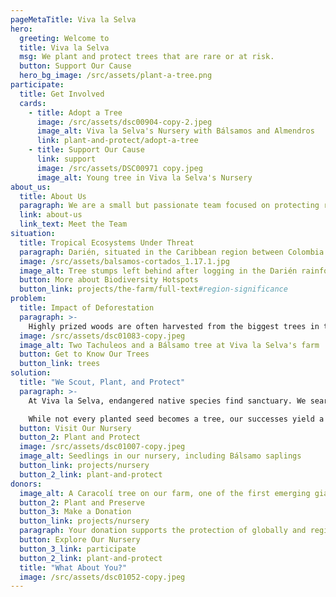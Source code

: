 ```yaml
---
pageMetaTitle: Viva la Selva
hero:
  greeting: Welcome to
  title: Viva la Selva
  msg: We plant and protect trees that are rare or at risk.
  button: Support Our Cause
  hero_bg_image: /src/assets/plant-a-tree.png
participate:
  title: Get Involved
  cards:
    - title: Adopt a Tree
      image: /src/assets/dsc00904-copy-2.jpeg
      image_alt: Viva la Selva's Nursery with Bálsamos and Almendros
      link: plant-and-protect/adopt-a-tree
    - title: Support Our Cause
      link: support
      image: /src/assets/DSC00971 copy.jpeg
      image_alt: Young tree in Viva la Selva's Nursery
about_us:
  title: About Us
  paragraph: We are a small but passionate team focused on protecting rare and endangered tree species in the Darién region, located in North Chocó, Colombia.
  link: about-us
  link_text: Meet the Team
situation:
  title: Tropical Ecosystems Under Threat
  paragraph: Darién, situated in the Caribbean region between Colombia and Panama, faces an ecological crisis. Uncontrolled deforestation is rapidly depleting the once-lush rainforests. Internationally endangered tree species have become exceedingly scarce, making seed collection a daunting task. The ecosystem is on the brink of collapse.
  image: /src/assets/balsamos-cortados_1.17.1.jpg
  image_alt: Tree stumps left behind after logging in the Darién rainforest.
  button: More about Biodiversity Hotspots
  button_link: projects/the-farm/full-text#region-significance
problem:
  title: Impact of Deforestation
  paragraph: >-
    Highly prized woods are often harvested from the biggest trees in the rainforest. These trees do a lot more than just store carbon dioxide. They are homes to thousands of other living species. Their leaves provide shade that helps keep forest springs and rivers cool and flowing properly. The roots go deep, keeping the soil healthy and ready for new plants to grow. This helps all kinds of plant and animal species to survive and thrive.
  image: /src/assets/dsc01083-copy.jpeg
  image_alt: Two Tachuleos and a Bálsamo tree at Viva la Selva's farm
  button: Get to Know Our Trees
  button_link: trees
solution:
  title: "We Scout, Plant, and Protect"
  paragraph: >-
    At Viva la Selva, endangered native species find sanctuary. We search for and rescue seeds and seedlings of declining species, planting them in a protected, biodiverse environment to ensure their survival in the native ecosystem.

    While not every planted seed becomes a tree, our successes yield a remarkable explosion of life and abundance!
  button: Visit Our Nursery
  button_2: Plant and Protect
  image: /src/assets/dsc01007-copy.jpeg
  image_alt: Seedlings in our nursery, including Bálsamo saplings
  button_link: projects/nursery
  button_2_link: plant-and-protect
donors:
  image_alt: A Caracolí tree on our farm, one of the first emerging giants in young forests
  button_2: Plant and Preserve
  button_3: Make a Donation
  button_link: projects/nursery
  paragraph: Your donation supports the protection of globally and regionally endangered tree species, preserving biodiversity in a threatened ecosystem, and promoting natural CO2 storage—for a greener and more biodiverse world.
  button: Explore Our Nursery
  button_3_link: participate
  button_2_link: plant-and-protect
  title: "What About You?"
  image: /src/assets/dsc01052-copy.jpeg
---
```

